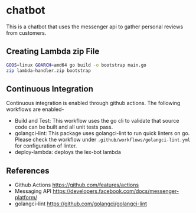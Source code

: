# chatbot

This is a chatbot that uses the messenger api to gather personal reviews from customers.

## Creating Lambda zip File

```bash
GOOS=linux GOARCH=amd64 go build -o bootstrap main.go
zip lambda-handler.zip bootstrap
```

## Continuous Integration

Continuous integration is enabled through github actions.
The following workflows are enabled-

* Build and Test: This workflow uses the go cli to validate that source code can be built and all unit tests pass.
* golangci-lint: This package uses golangci-lint to run quick linters on go. Please check
the workflow under `.github/workflows/golangci-lint.yml` for configuration of linter.
* deploy-lambda: deploys the lex-bot lambda

## References

* Github Actions <https://github.com/features/actions>
* Messaging API <https://developers.facebook.com/docs/messenger-platform/>
* golangci-lint <https://github.com/golangci/golangci-lint>
